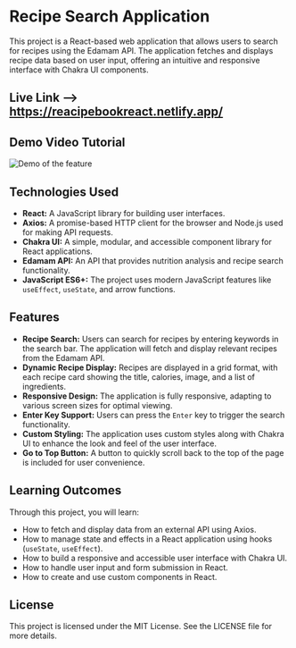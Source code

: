 # Recipe Search Application

This project is a React-based web application that allows users to search for recipes using the Edamam API. The application fetches and displays recipe data based on user input, offering an intuitive and responsive interface with Chakra UI components.

## Live Link --> https://reacipebookreact.netlify.app/

## Demo Video Tutorial

![Demo of the feature](https://i.giphy.com/media/v1.Y2lkPTc5MGI3NjExbXFkM2xxNDExOHVmc2t3M2U2YWdrM3RhOW9uMGJ0enJvMXZzbGJ6NCZlcD12MV9pbnRlcm5hbF9naWZfYnlfaWQmY3Q9Zw/QaY5ZGneAvkOwCuy6U/giphy.gif)

## Technologies Used

- **React:** A JavaScript library for building user interfaces.
- **Axios:** A promise-based HTTP client for the browser and Node.js used for making API requests.
- **Chakra UI:** A simple, modular, and accessible component library for React applications.
- **Edamam API:** An API that provides nutrition analysis and recipe search functionality.
- **JavaScript ES6+:** The project uses modern JavaScript features like `useEffect`, `useState`, and arrow functions.

## Features

- **Recipe Search:** Users can search for recipes by entering keywords in the search bar. The application will fetch and display relevant recipes from the Edamam API.
- **Dynamic Recipe Display:** Recipes are displayed in a grid format, with each recipe card showing the title, calories, image, and a list of ingredients.
- **Responsive Design:** The application is fully responsive, adapting to various screen sizes for optimal viewing.
- **Enter Key Support:** Users can press the `Enter` key to trigger the search functionality.
- **Custom Styling:** The application uses custom styles along with Chakra UI to enhance the look and feel of the user interface.
- **Go to Top Button:** A button to quickly scroll back to the top of the page is included for user convenience.

## Learning Outcomes

Through this project, you will learn:

- How to fetch and display data from an external API using Axios.
- How to manage state and effects in a React application using hooks (`useState`, `useEffect`).
- How to build a responsive and accessible user interface with Chakra UI.
- How to handle user input and form submission in React.
- How to create and use custom components in React.

## License

This project is licensed under the MIT License. See the LICENSE file for more details.
